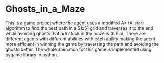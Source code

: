 # Ghosts_in_a_Maze
This is a game project where the agent uses a modified A* (A-star) algorithm to find the best path in a 51x51 grid and traverses it to the end while avoiding ghosts that are stuck in the maze with him.
There are different agents with different abilities with each ability making the agent more efficient in winning the game by traversing the path and avoiding the ghosts better.
The whole animation for this game is implemented using pygame library in python.
